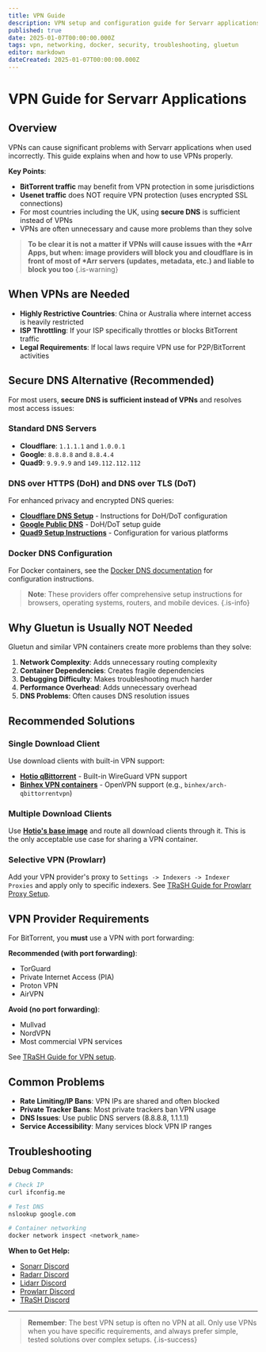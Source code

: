 ```yaml
---
title: VPN Guide
description: VPN setup and configuration guide for Servarr applications - When and how to use VPNs properly
published: true
date: 2025-01-07T00:00:00.000Z
tags: vpn, networking, docker, security, troubleshooting, gluetun
editor: markdown
dateCreated: 2025-01-07T00:00:00.000Z
---
```


# VPN Guide for Servarr Applications

## Overview

VPNs can cause significant problems with Servarr applications when used incorrectly. This guide explains when and how to use VPNs properly.

**Key Points**:

- **BitTorrent traffic** may benefit from VPN protection in some jurisdictions
- **Usenet traffic** does NOT require VPN protection (uses encrypted SSL connections)
- For most countries including the UK, using **secure DNS** is sufficient instead of VPNs
- VPNs are often unnecessary and cause more problems than they solve

> **To be clear it is not a matter if VPNs will cause issues with the \*Arr Apps, but when: image providers will block you and cloudflare is in front of most of \*Arr servers (updates, metadata, etc.) and liable to block you too**
{.is-warning}

## When VPNs are Needed

- **Highly Restrictive Countries**: China or Australia where internet access is heavily restricted
- **ISP Throttling**: If your ISP specifically throttles or blocks BitTorrent traffic
- **Legal Requirements**: If local laws require VPN use for P2P/BitTorrent activities

## Secure DNS Alternative (Recommended)

For most users, **secure DNS is sufficient instead of VPNs** and resolves most access issues:

### Standard DNS Servers

- **Cloudflare**: `1.1.1.1` and `1.0.0.1`
- **Google**: `8.8.8.8` and `8.8.4.4`
- **Quad9**: `9.9.9.9` and `149.112.112.112`

### DNS over HTTPS (DoH) and DNS over TLS (DoT)

For enhanced privacy and encrypted DNS queries:

- **[Cloudflare DNS Setup](https://one.one.one.one/dns/)** - Instructions for DoH/DoT configuration
- **[Google Public DNS](https://developers.google.com/speed/public-dns/docs/secure-transports)** - DoH/DoT setup guide
- **[Quad9 Setup Instructions](https://quad9.net/service/service-addresses-and-features/)** - Configuration for various platforms

### Docker DNS Configuration

For Docker containers, see the [Docker DNS documentation](https://docs.docker.com/config/containers/container-networking/#dns-services) for configuration instructions.

> **Note**: These providers offer comprehensive setup instructions for browsers, operating systems, routers, and mobile devices.
{.is-info}

## Why Gluetun is Usually NOT Needed

Gluetun and similar VPN containers create more problems than they solve:

1. **Network Complexity**: Adds unnecessary routing complexity
2. **Container Dependencies**: Creates fragile dependencies
3. **Debugging Difficulty**: Makes troubleshooting much harder
4. **Performance Overhead**: Adds unnecessary overhead
5. **DNS Problems**: Often causes DNS resolution issues

## Recommended Solutions

### Single Download Client

Use download clients with built-in VPN support:

- **[Hotio qBittorrent](https://hotio.dev/containers/qbittorrent/)** - Built-in WireGuard VPN support
- **[Binhex VPN containers](https://github.com/binhex/)** - OpenVPN support (e.g., `binhex/arch-qbittorrentvpn`)

### Multiple Download Clients

Use **[Hotio's base image](https://hotio.dev/containers/base/)** and route all download clients through it. This is the only acceptable use case for sharing a VPN container.

### Selective VPN (Prowlarr)

Add your VPN provider's proxy to `Settings -> Indexers -> Indexer Proxies` and apply only to specific indexers. See [TRaSH Guide for Prowlarr Proxy Setup](https://trash-guides.info/Prowlarr/prowlarr-setup-proxy/).

## VPN Provider Requirements

For BitTorrent, you **must** use a VPN with port forwarding:

**Recommended (with port forwarding)**:

- TorGuard
- Private Internet Access (PIA)
- Proton VPN
- AirVPN

**Avoid (no port forwarding)**:

- Mullvad
- NordVPN
- Most commercial VPN services

See [TRaSH Guide for VPN setup](https://trash-guides.info/Misc/How-to-setup-Torguard-for-port-forwarding/).

## Common Problems

- **Rate Limiting/IP Bans**: VPN IPs are shared and often blocked
- **Private Tracker Bans**: Most private trackers ban VPN usage
- **DNS Issues**: Use public DNS servers (8.8.8.8, 1.1.1.1)
- **Service Accessibility**: Many services block VPN IP ranges

## Troubleshooting

**Debug Commands:**

```bash
# Check IP
curl ifconfig.me

# Test DNS
nslookup google.com

# Container networking
docker network inspect <network_name>
```

**When to Get Help:**

- [Sonarr Discord](https://discord.sonarr.tv/)
- [Radarr Discord](https://radarr.video/discord)
- [Lidarr Discord](https://lidarr.audio/discord)
- [Prowlarr Discord](https://prowlarr.com/discord)
- [TRaSH Discord](https://trash-guides.info/discord)

---

> **Remember**: The best VPN setup is often no VPN at all. Only use VPNs when you have specific requirements, and always prefer simple, tested solutions over complex setups.
{.is-success}
